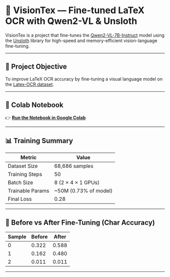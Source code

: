 # 🧠 VisionTex — Fine-tuned LaTeX OCR with Qwen2-VL & Unsloth

VisionTex is a project that fine-tunes the [Qwen2-VL-7B-Instruct](https://huggingface.co/Qwen/Qwen2-VL) model using the [Unsloth](https://github.com/unslothai/unsloth) library for high-speed and memory-efficient vision-language fine-tuning.

---

## 📌 Project Objective

To improve LaTeX OCR accuracy by fine-tuning a visual language model on the [Latex-OCR dataset](https://huggingface.co/datasets/unsloth/Latex_OCR).

---

## 🚀 Colab Notebook

👉 **[Run the Notebook in Google Colab](https://colab.research.google.com/drive/1zFMAPu4ChWEE6gRVqHu0iMfFPCZIhyJ6)**

---

## 📊 Training Summary

| Metric            | Value                        |
|------------------|------------------------------|
| Dataset Size     | 68,686 samples               |
| Training Steps   | 50                           |
| Batch Size       | 8 (2 × 4 × 1 GPUs)           |
| Trainable Params | ~50M (0.73% of model)        |
| Final Loss       | 0.28                         |

---

## 🎯 Before vs After Fine-Tuning (Char Accuracy)

| Sample | Before | After  |
|--------|--------|--------|
| 0      | 0.322  | 0.588  |
| 1      | 0.162  | 0.480  |
| 2      | 0.011  | 0.011  |

---



